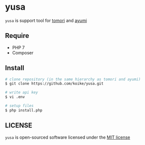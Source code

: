 # yusa
```yusa``` is support tool for [tomori](https://github.com/koike/tomori) and [ayumi](https://github.com/koike/ayumi)

## Require
- PHP 7
- Composer

## Install
```sh
# clone repository (in the same hierarchy as tomori and ayumi)
$ git clone https://github.com/koike/yusa.git

# write api key
$ vi .env

# setup files
$ php install.php
```

## LICENSE
```yusa``` is open-sourced software licensed under the [MIT license](LICENSE)